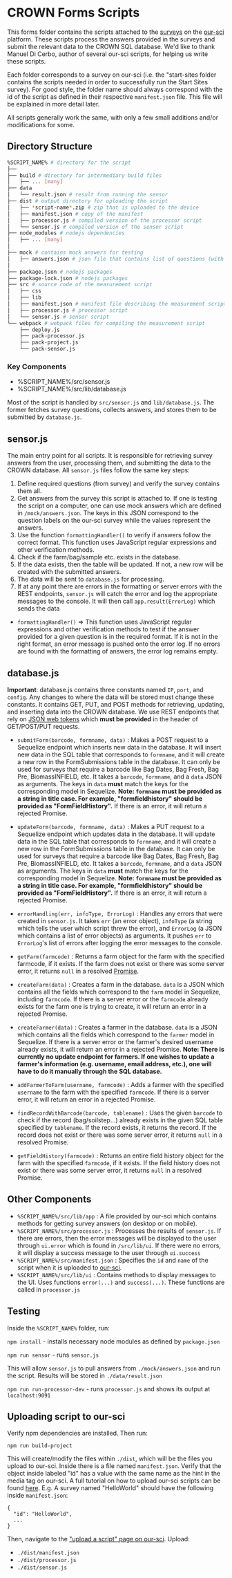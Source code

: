 # CROWN Forms Scripts 

This forms folder contains the scripts attached to the [surveys](https://app.our-sci.net/#/survey) on the [our-sci](https://app.our-sci.net/#/) platform. These scripts process the answers provided in the surveys and submit the relevant data to the CROWN SQL database. We'd like to thank Manuel Di Cerbo, author of several our-sci scripts, for helping us write these scripts.

Each folder corresponds to a survey on our-sci (i.e. the "start-sites folder contains the scripts needed in order to successfully run the Start Sites survey). For good style, the folder name should always correspond with the id of the script as defined in their respective `manifest.json` file. This file will be explained in more detail later.

All scripts generally work the same, with only a few small additions and/or modifications for some.

## Directory Structure

```bash
%SCRIPT_NAME% # directory for the script
├── 
├── build # directory for intermediary build files
│   ├── ... [many]
├── data
│   └── result.json # result from running the sensor
├── dist # output directory for uploading the script
│   ├── *script-name*.zip # zip that is uploaded to the device
│   ├── manifest.json # copy of the manifest
│   ├── processor.js # compiled version of the processor script
│   └── sensor.js # compiled version of the sensor script
├── node_modules # nodejs dependencies
│   ├── ... [many]
│
├── mock # contains mock answers for testing
│ 	├── answers.json # json file that contains list of questions (with respect to form) and test answers
│ 
├── package.json # nodejs packages
├── package-lock.json # nodejs packages
├── src # source code of the measurement script
│   ├── css
│   ├── lib
│   ├── manifest.json # manifest file describing the measurement script
│   ├── processor.js # processor script
│   └── sensor.js # sensor script
└── webpack # webpack files for compiling the measurement script
    ├── deploy.js
    ├── pack-processor.js
    ├── pack-project.js
    └── pack-sensor.js
```
	
### Key Components
* %SCRIPT_NAME%/src/sensor.js
* %SCRIPT_NAME%/src/lib/database.js

Most of the script is handled by `src/sensor.js` and `lib/database.js`. The former fetches survey questions, collects answers, and stores them to be submitted by `database.js`.

## sensor.js
The main entry point for all scripts. It is responsible for retrieving survey answers from the user, processing them, and submitting the data to the CROWN database. All `sensor.js` files follow the same key steps:

1. Define required questions (from survey) and verify the survey contains them all.
2. Get answers from the survey this script is attached to. If one is testing the script on a computer, one can use mock answers which are defined in `/mock/answers.json`. The keys in this JSON correspond to the question labels on the our-sci survey while the values represent the answers.
3. Use the function `formattingHandler()` to verify if answers follow the correct format. This function uses JavaScript regular expressions and other verification methods.
4. Check if the farm/bag/sample etc. exists in the database. 
5. If the data exists, then the table will be updated. If not, a new row will be created with the submitted answers.
6. The data will be sent to `database.js` for processing.
7. If at any point there are errors in the formatting or server errors with the REST endpoints, `sensor.js` will catch the error and log the appropriate messages to the console. It will then call `app.result(ErrorLog)` which sends the data 


* `formattingHandler()` => This function uses JavaScript regular expressions and other verification methods to test if the answer provided for a given question is in the required format. If it is not in the right format, an error message is pushed onto the error log. If no errors are found with the formatting of answers, the error log remains empty.


## database.js
**Important**: database.js contains three constants named `IP`, `port`, and `config`. Any changes to where the data will be stored must change these constants.
It contains GET, PUT, and POST methods for retrieving, updating, and inserting data into the CROWN database. We use REST endpoints that rely on [JSON web tokens](https://jwt.io/) which **must be provided** in the header of GET/POST/PUT requests.

* `submitForm(barcode, formname, data)` :
Makes a POST request to a Sequelize endpoint which inserts new data in the database. It will insert new data in the SQL table that corresponds to `formname`, and it will create a new row in the FormSubmissions table in the database. It can only be used for surveys that require a barcode like Bag Dates, Bag Fresh, Bag Pre, BiomassINFIELD, etc. It takes a `barcode`, `formname`, and a `data` JSON as arguments. The keys in `data` **must** match the keys for the corresponding model in Sequelize. **Note: `formname` must be provided as a string in title case. For example, "formfieldhistory" should be provided as "FormFieldHistory".** If there is an error, it will return a rejected Promise.

* `updateForm(barcode, formname, data)` :
Makes a PUT request to a Sequelize endpoint which updates data in the database. It will update data in the SQL table that corresponds to `formname`, and it will create a new row in the FormSubmissions table in the database. It can only be used for surveys that require a barcode like Bag Dates, Bag Fresh, Bag Pre, BiomassINFIELD, etc. It takes a `barcode`, `formname`, and a `data` JSON as arguments. The keys in `data` **must** match the keys for the corresponding model in Sequelize. **Note: `formname` must be provided as a string in title case. For example, "formfieldhistory" should be provided as "FormFieldHistory".** If there is an error, it will return a rejected Promise.

* `errorHandling(err, infoType, ErrorLog)` :
Handles any errors that were created in `sensor.js`. It takes `err` (an error object), `infoType` (a string which tells the user which script threw the error), and `ErrorLog` (a JSON which contains a list of error objects) as arguments. It pushes `err` to `ErrorLog`'s list of errors after logging the error messages to the console. 

* `getFarm(farmcode)` :
Returns a farm object for the farm with the specified farmcode, if it exists. If the farm does not exist or there was some server error, it returns `null` in a resolved [Promise](https://developer.mozilla.org/en-US/docs/Web/JavaScript/Reference/Global_Objects/Promise).

* `createFarm(data)` :
Creates a farm in the database. `data` is a JSON which contains all the fields which correspond to the `farm` model in Sequelize, including `farmcode`. If there is a server error or the `farmcode` already exists for the farm one is trying to create, it will return an error in a rejected Promise.

* `createFarmer(data)` :
Creates a farmer in the database. `data` is a JSON which contains all the fields which correspond to the `farmer` model in Sequelize. If there is a server error or the farmer's desired username already exists, it will return an error in a rejected Promise. **Note: There is currently no update endpoint for farmers. If one wishes to update a farmer's information (e.g. username, email address, etc.), one will have to do it manually through the SQL database.**

* `addFarmerToFarm(username, farmcode)` :
Adds a farmer with the specified `username` to the farm with the specified `farmcode`. If there is a server error, it will return an error in a rejected Promise.

* `findRecordWithBarcode(barcode, tablename)` :
Uses the given `barcode` to check if the record (bag/soilstep...) already exists in the given SQL table specified by `tablename`. If the record exists, it returns the record. If the record does not exist or there was some server error, it returns `null` in a resolved Promise.

* `getFieldHistory(farmcode)` :
Returns an entire field history object for the farm with the specified `farmcode`, if it exists. If the field history does not exist or there was some server error, it returns `null` in a resolved Promise.

## Other Components

* `%SCRIPT_NAME%/src/lib/app` :
A file provided by our-sci which contains methods for getting survey answers (on desktop or on mobile).
* `%SCRIPT_NAME%/src/processor.js` :
	Processes the results of `sensor.js`. If there are errors, then the error messages will be displayed to the user through `ui.error` which is found in `/src/lib/ui`. If there were no errors, it will display a success message to the user through `ui.success`
* `%SCRIPT_NAME%/src/manifest.json` :
    Specifies the `id` and `name` of the script when it is uploaded to [our-sci](https://app.our-sci.net/#/).   
* `%SCRIPT_NAME%/src/lib/ui` :
	Contains methods to display messages to the UI. Uses functions `error(...)` and `success(...)`.
These functions are called in `processor.js`



## Testing

Inside the `%SCRIPT_NAME%` folder, run:

`npm install` - installs necessary node modules as defined by `package.json`

`npm run sensor` - runs `sensor.js`

This will allow `sensor.js` to pull answers from `./mock/answers.json` and run the script. Results will be stored in `./data/result.json`

`npm run run-processor-dev` - runs `processor.js` and shows its output at `localhost:9091`

## Uploading script to our-sci

Verify npm dependencies are installed. Then run:

`npm run build-project`

This will create/modify the files within `./dist`, which will be the files you upload to our-sci. Inside there is a file named `manifest.json`. Verify that the object inside labeled "id" has a value with the same name as the hint in the media tag on our-sci. A full tutorial on how to upload our-sci scripts can be found [here](https://gitlab.com/our-sci/measurement-scripts/tree/master/hello-world).
E.g. A survey named "HelloWorld" should have the following inside `manifest.json`:

~~~~
{
  "id": "HelloWorld",
  ...
}
~~~~

Then, navigate to the ["upload a script" page on our-sci](https://app.our-sci.net/#/script/create). Upload:
 * `./dist/manifest.json`
 * `./dist/processor.js`
 * `./dist/sensor.js`






